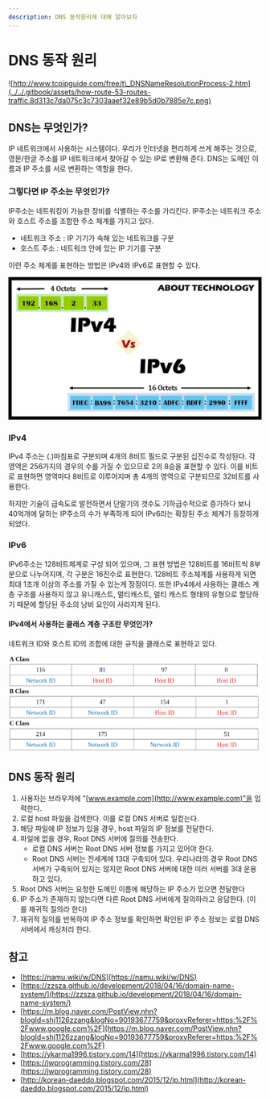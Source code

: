 ```yaml
---
description: DNS 동작원리에 대해 알아보자
---
```


# DNS 동작 원리

![http://www.tcpipguide.com/free/t\_DNSNameResolutionProcess-2.htm](../../.gitbook/assets/how-route-53-routes-traffic.8d313c7da075c3c7303aaef32e89b5d0b7885e7c.png)

## DNS는 무엇인가?

IP 네트워크에서 사용하는 시스템이다. 우리가 인터넷을 편리하게 쓰게 해주는 것으로, 영문/한글 주소를 IP 네트워크에서 찾아갈 수 있는 IP로 변환해 준다. DNS는 도메인 이름과 IP 주소를 서로 변환하는 역할을 한다.

### 그렇다면 IP 주소는 무엇인가?

IP주소는 네트워킹이 가능한 장비를 식별하는 주소를 가리킨다. IP주소는 네트워크 주소와 호스트 주소를 조합한 주소 체계를 가지고 있다.

* 네트워크 주소 : IP 기기가 속해 있는 네트워크를 구분
* 호스트 주소 : 네트워크 안에 있는 IP 기기를 구분

이런 주소 체계를 표현하는 방법은 IPv4와 IPv6로 표현할 수 있다.

![](../../.gitbook/assets/maxresdefault%20%282%29.jpg)

### IPv4

IPv4 주소는 \(.\)마침표로 구분되며 4개의 8비트 필드로 구분된 십진수로 작성된다. 각 영역은 256가지의 경우의 수를 가질 수 있으므로 2의 8승을 표현할 수 있다. 이를 비트로 표현하면 영역마다 8비트로 이루어지며 총 4개의 영역으로 구분되므로 32비트를 사용한다.

하지만 기술이 급속도로 발전하면서 단말기의 갯수도 기하급수적으로 증가하다 보니 40억개에 달하는 IP주소의 수가 부족하게 되어 IPv6라는 확장된 주소 체계가 등장하게 되었다.

### IPv6

IPv6주소는 128비트체계로 구성 되어 있으며, 그 표현 방법은 128비트를 16비트씩 8부분으로 나누어지며, 각 구분은 16진수로 표현한다. 128비트 주소체계를 사용하게 되면 최대 1조개 이상의 주소를 가질 수 있는게 장점이다. 또한 IPv4에서 사용하는 클래스 계층 구조를 사용하지 않고 유니캐스트, 멀티캐스트, 멀티 캐스트 형태의 유형으로 할당하기 때문에 할당된 주소의 낭비 요인이 사라지게 된다.

#### IPv4에서 사용하는 클래스 계층 구조란 무엇인가?

네트워크 ID와 호스트 ID의 조합에 대한 규칙을 클래스로 표현하고 있다.

![](../../.gitbook/assets/ip-.png)

## DNS 동작 원리

1. 사용자는 브라우저에 "[www.example.com](http://www.example.com)"을 입력한다.
2. 로컬 host 파일을 검색한다. 이를 로컬 DNS 서버로 일컫는다.
3. 해당 파일에 IP 정보가 있을 경우, host 파일의 IP 정보를 전달한다.
4. 파일에 없을 경우, Root DNS 서버에 질의를 전송한다.
   * 로컬 DNS 서버는 Root DNS 서버 정보를 가지고 있어야 한다.
   * Root DNS 서버는 전세계에 13대 구축되어 있다. 우리나라의 경우 Root DNS 서버가 구축되어 있지는 않지만 Root DNS 서버에 대한 미러 서버를 3대 운용하고 있다.
5. Root DNS 서버는 요청한 도메인 이름에 해당하는 IP 주소가 있으면 전달한다
6. IP 주소가 존재하지 않는다면 다른 Root DNS 서버에게 질의하라고 응답한다. \(이를 재귀적 질의라 한다\)
7. 재귀적 질의를 반복하여 IP 주소 정보를 확인하면 확인된 IP 주소 정보는 로컬 DNS 서버에서 캐싱처리 한다.

## 참고

* [https://namu.wiki/w/DNS](https://namu.wiki/w/DNS)
* [https://zzsza.github.io/development/2018/04/16/domain-name-system/](https://zzsza.github.io/development/2018/04/16/domain-name-system/)
* [https://m.blog.naver.com/PostView.nhn?blogId=shj1126zzang&logNo=90193677759&proxyReferer=https:%2F%2Fwww.google.com%2F](https://m.blog.naver.com/PostView.nhn?blogId=shj1126zzang&logNo=90193677759&proxyReferer=https:%2F%2Fwww.google.com%2F)
* [https://ykarma1996.tistory.com/14](https://ykarma1996.tistory.com/14)
* [https://jwprogramming.tistory.com/28](https://jwprogramming.tistory.com/28)
* [http://korean-daeddo.blogspot.com/2015/12/ip.html](http://korean-daeddo.blogspot.com/2015/12/ip.html)

